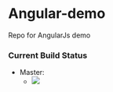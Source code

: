 # Angular-demo
Repo for AngularJs demo


### Current Build Status

*   Master:
    *   ![](https://baileypct351.visualstudio.com/_apis/public/build/definitions/53a9755e-3a7b-4a74-99f9-0dde142ab02b/4/badge)
